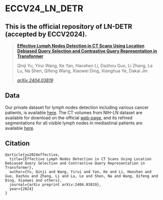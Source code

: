 # ECCV24_LN_DETR
## This is the official repository of LN-DETR (accepted by ECCV2024).


> [**Effective Lymph Nodes Detection in CT Scans Using Location Debiased Query Selection and Contrastive Query Representation in Transformer**](https://arxiv.org/abs/2404.03819)
> 
> Qinji Yu, Yirui Wang, Ke Yan, Haoshen Li, Dazhou Guo, Li Zhang, Le Lu, Na Shen, Qifeng Wang, Xiaowei Ding, Xianghua Ye, Dakai Jin
> 
> *[arXiv 2404.03819](https://arxiv.org/abs/2404.03819)*
## Data
Our private dataset for lymph nodes detection including various cancer patients, is available [here](https://drive.google.com/drive/folders/1weDKL9wCBPa9XJdag7LKnEHOFwCuyc7K?usp=sharing). The CT volumes from NIH-LN dataset are available for download on the official [web-page](https://www.cancerimagingarchive.net/collection/ct-lymph-nodes/), and its refined segmentations for all visible lymph nodes in mediastinal patients are available [here](https://drive.google.com/uc?id=1iVCnZc1GHwtx9scyAXdANqz2HdQArTHn).

## Citation

```
@article{yu2024effective,
  title={Effective Lymph Nodes Detection in CT Scans Using Location Debiased Query Selection and Contrastive Query Representation in Transformer},
  author={Yu, Qinji and Wang, Yirui and Yan, Ke and Li, Haoshen and Guo, Dazhou and Zhang, Li and Lu, Le and Shen, Na and Wang, Qifeng and Ding, Xiaowei and others},
  journal={arXiv preprint arXiv:2404.03819},
  year={2024}
}
```
